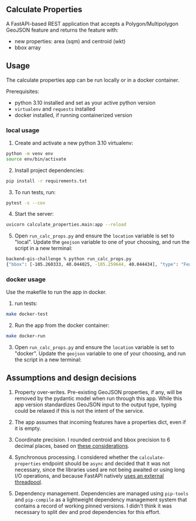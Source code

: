 ## Calculate Properties
A FastAPI-based REST application that accepts a Polygon/Multipolygon GeoJSON feature and returns the feature with: 

- new properties: area (sqm) and centroid (wkt)
- bbox array

## Usage
The calculate properties app can be run locally or in a docker container.

Prerequisites:
- python 3.10 installed and set as your active python version
- `virtualenv` and `requests` installed
- docker installed, if running containerized version

### local usage
1. Create and activate a new python 3.10 virtualenv:
```bash
python -m venv env
source env/bin/activate
```

2. Install project dependencies:
```bash
pip install -r requirements.txt
```

3. To run tests, run:
```bash
pytest -s --cov
```

4. Start the server:
```bash
uvicorn calculate_properties.main:app --reload
```

5. Open `run_calc_props.py` and ensure the `location` variable is set to "local". Update the `geojson` variable to one of your choosing, and run the script in a new terminal: 

```bash
backend-gis-challenge % python run_calc_props.py
{"bbox": [-105.260333, 40.044025, -105.259644, 40.044434], "type": "Feature", "geometry": {"type": "Polygon", "coordinates": [[[-105.26033253133266, 40.044434356004956], [-105.26033253133266, 40.04402520089002], [-105.2596442110887, 40.04402520089002], [-105.2596442110887, 40.044434356004956], [-105.26033253133266, 40.044434356004956]]]}, "properties": {"area": 2668.62, "centroid": "POINT (-105.259988 40.044230)"}}
```

### docker usage
Use the makefile to run the app in docker. 

1. run tests: 
```bash
make docker-test
```

2. Run the app from the docker container: 
```bash
make docker-run
```

3. Open `run_calc_props.py` and ensure the `location` variable is set to "docker". Update the `geojson` variable to one of your choosing, and run the script in a new terminal: 


## Assumptions and design decisions
1. Property over-writes. Pre-existing GeoJSON properties, if any, will be removed by the pydantic model when run through this app. While this app version standardizes GeoJSON input to the output type, typing could be relaxed if this is not the intent of the service.

2. The app assumes that incoming features have a properties dict, even if it is empty. 

3. Coordinate precision. I rounded centroid and bbox precision to 6 decimal places, based on [these considerations](https://datatracker.ietf.org/doc/html/rfc7946#section-11.2). 

3. Synchronous processing. I considered whether the `calculate-properties` endpoint should be `async` and decided that it was not necessary, since the libraries used are not being awaited or using long I/O operations, and because FastAPI natively [uses an external threadpool](https://fastapi.tiangolo.com/async/#path-operation-functions).

4. Dependency management. Dependencies are managed using `pip-tools` and `pip-compile` as a lightweight dependency management system that contains a record of working pinned versions. I didn't think it was necessary to split dev and prod dependencies for this effort. 
